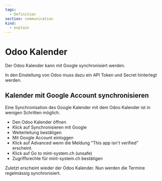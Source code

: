 ```yaml
---
tags:
  - Definition
section: communication
kind:
  - explain
---
```


# Odoo Kalender

Der Odoo Kalender kann mit Google synchronisiert werden.

In den Einstellung von Odoo muss dazu ein API Token und Secret hinterlegt werden.

## Kalender mit Google Account synchronisieren

Eine Synchronisation des Google Kalender mit dem Odoo Kalender ist in wenigen Schritten möglich.

- Den Odoo Kalender öffnen
- Klick auf Synchronisieren mit Google
- Weiterleitung bestätigen
- Mit Google Account einloggen
- Klick auf Advanced wenn die Meldung "This app isn't verified" erscheint.
- Klick auf Go to mint-system.ch (unsafe)
- Zugriffsrechte für mint-system.ch bestätigen

Zuletzt erscheint wieder der Odoo Kalender. Nun werden die Termine regelmässig synchronisiert.
